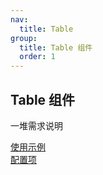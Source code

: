```yaml
---
nav:
  title: Table
group:
  title: Table 组件
  order: 1
---
```


## Table 组件

一堆需求说明

[使用示例](/table/docs/demo/empty)  
[配置项](/table/docs/props)
